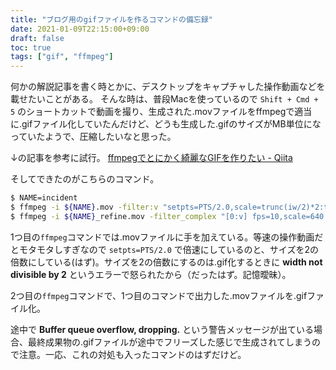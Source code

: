 ```yaml
---
title: "ブログ用のgifファイルを作るコマンドの備忘録"
date: 2021-01-09T22:15:00+09:00
draft: false
toc: true
tags: ["gif", "ffmpeg"]
---
```


何かの解説記事を書く時とかに、デスクトップをキャプチャした操作動画などを載せたいことがある。
そんな時は、普段Macを使っているので `Shift + Cmd + 5` のショートカットで動画を撮り、生成された.movファイルをffmpegで適当に.gifファイル化していたんだけど、どうも生成した.gifのサイズがMB単位になっていたようで、圧縮したいなと思った。

↓の記事を参考に試行。
[ffmpegでとにかく綺麗なGIFを作りたい \- Qiita](https://qiita.com/yusuga/items/ba7b5c2cac3f2928f040)

そしてできたのがこちらのコマンド。

```bash
$ NAME=incident
$ ffmpeg -i ${NAME}.mov -filter:v "setpts=PTS/2.0,scale=trunc(iw/2)*2:trunc(ih/2)*2" ${NAME}_refine.mov
$ ffmpeg -i ${NAME}_refine.mov -filter_complex "[0:v] fps=10,scale=640:-1 [r];[r] split [a][b];[b]fifo[bb]; [a] palettegen [p];[bb][p] paletteuse" ${NAME}.gif
```

1つ目の`ffmpeg`コマンドでは.movファイルに手を加えている。等速の操作動画だとモタモタしすぎなので `setpts=PTS/2.0` で倍速にしているのと、サイズを2の倍数にしている(はず)。サイズを2の倍数にするのは.gif化するときに **width not divisible by 2** というエラーで怒られたから（だったはず。記憶曖昧）。

2つ目の`ffmpeg`コマンドで、1つ目のコマンドで出力した.movファイルを.gifファイル化。

途中で **Buffer queue overflow, dropping.** という警告メッセージが出ている場合、最終成果物の.gifファイルが途中でフリーズした感じで生成されてしまうので注意。一応、これの対処も入ったコマンドのはずだけど。
